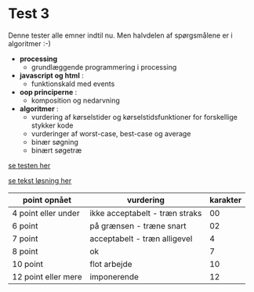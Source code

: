 # Test 3

Denne tester alle emner indtil nu. Men halvdelen af spørgsmålene er i algoritmer :-)

- **processing**
    - grundlæggende programmering i processing
- **javascript og html** :
    - funktionskald med events 
- **oop principerne** :
    - komposition og nedarvning
- **algoritmer** :
    - vurdering af kørselstider og kørselstidsfunktioner for forskellige stykker kode
    - vurderinger af worst-case, best-case og average
    - binær søgning
    - binært søgetræ 

[se testen her](test2.pdf)

[se tekst løsning her](test2_solution.pdf)


| point opnået        | vurdering                                                     | karakter  |
|---------------------|---------------------------------------------------------------|-----------|
| 4 point eller under | ikke acceptabelt - træn straks                                | 00        |
| 6 point             | på grænsen - træne snart                                      | 02        | 
| 7 point             | acceptabelt - træn alligevel                                  | 4         |    
| 8 point             | ok                                                            | 7         |
| 10 point            | flot arbejde                                                  | 10        |
| 12 point eller mere | imponerende                                                   | 12        |